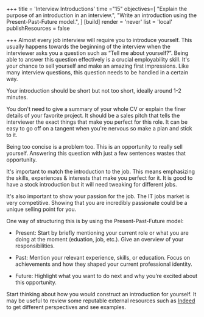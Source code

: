 +++
title = 'Interview Introductions'
time ="15"
objectives=[
  "Explain the purpose of an introduction in an interview.",
  "Write an introduction using the Present-Past-Future model.",
]
[build]
  render = 'never'
  list = 'local'
  publishResources = false

+++
Almost every job interview will require you to introduce yourself. This usually happens towards the beginning of the interview when the interviewer asks you a question such as “Tell me about yourself?”. Being able to answer this question effectively is a crucial employability skill. It's your chance to sell yourself and make an amazing first impressions. Like many interview questions, this question needs to be handled in a certain way.

Your introduction should be short but not too short, ideally around 1-2 minutes. 

You don't need to give a summary of your whole CV or explain the finer details of your favorite project. It should be a sales pitch that tells the interviewer the exact things that make you perfect for this role. It can be easy to go off on a tangent when you're nervous so make a plan and stick to it.

Being too concise is a problem too. This is an opportunity to really sell yourself. Answering this question with just a few sentences wastes that opportunity.

It's important to match the introduction to the job. This means emphasizing the skills, experiences & interests that make you perfect for it. It is good to have a stock introduction but it will need tweaking for different jobs.

It's also important to show your passion for the job. The IT jobs market is very competitive. Showing that you are incredibly passionate could be a unique selling point for you.

One way of structuring this is by using the Present-Past-Future model:

- Present: Start by briefly mentioning your current role or what you are doing at the moment (eduation, job, etc.). Give an overview of your responsibilities.

- Past: Mention your relevant experience, skills, or education. Focus on achievements and how they shaped your current professional identity.

- Future: Highlight what you want to do next and why you’re excited about this opportunity.

Start thinking about how you would construct an introduction for yourself. It may be useful to review some reputable external resources such as [Indeed](https://uk.indeed.com/career-advice/interviewing/interview-question-tell-me-about-yourself) to get different perspectives and see examples.